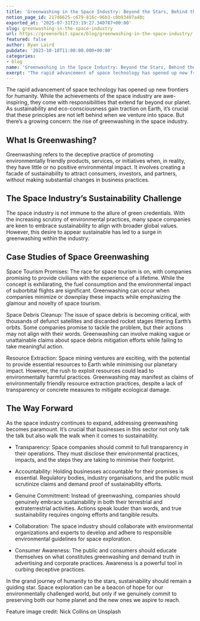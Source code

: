 ```yaml
---
title: 'Greenwashing in the Space Industry: Beyond the Stars, Behind the Claims'
notion_page_id: 217d6625-c679-816c-96b3-c0b93497a40c
exported_at: '2025-07-31T23:19:27.340787+00:00'
slug: greenwashing-in-the-space-industry
url: https://greenorbit.space/blog/greenwashing-in-the-space-industry/
featured: false
author: Ryan Laird
pubdate: '2023-10-18T11:00:00.000+00:00'
categories:
- blog
name: 'Greenwashing in the Space Industry: Beyond the Stars, Behind the Claims'
exerpt: "The rapid advancement of space technology has opened up new frontiers for humanity, igniting dreams of exploring distant galaxies and harnessing the boundless resources of the cosmos. While the achievements of the space industry are awe-inspiring, they come with responsibilities that extend far beyond our planet. As sustainability and eco-consciousness gain traction on Earth, it’s crucial that these principles are not left behind when we venture into space. But there’s a growing concern: the rise of greenwashing in the space industry."
---
```


The rapid advancement of space technology has opened up new frontiers for humanity. While the achievements of the space industry are awe-inspiring, they come with responsibilities that extend far beyond our planet. As sustainability and eco-consciousness gain traction on Earth, it’s crucial that these principles are not left behind when we venture into space. But there’s a growing concern: the rise of greenwashing in the space industry.

## What Is Greenwashing?

Greenwashing refers to the deceptive practice of promoting environmentally friendly products, services, or initiatives when, in reality, they have little or no positive environmental impact. It involves creating a facade of sustainability to attract consumers, investors, and partners, without making substantial changes in business practices.

## The Space Industry’s Sustainability Challenge

The space industry is not immune to the allure of green credentials. With the increasing scrutiny of environmental practices, many space companies are keen to embrace sustainability to align with broader global values. However, this desire to appear sustainable has led to a surge in greenwashing within the industry.

## Case Studies of Space Greenwashing

Space Tourism Promises: The race for space tourism is on, with companies promising to provide civilians with the experience of a lifetime. While the concept is exhilarating, the fuel consumption and the environmental impact of suborbital flights are significant. Greenwashing can occur when companies minimize or downplay these impacts while emphasizing the glamour and novelty of space tourism.

Space Debris Cleanup: The issue of space debris is becoming critical, with thousands of defunct satellites and discarded rocket stages littering Earth’s orbits. Some companies promise to tackle the problem, but their actions may not align with their words. Greenwashing can involve making vague or unattainable claims about space debris mitigation efforts while failing to take meaningful action.

Resource Extraction: Space mining ventures are exciting, with the potential to provide essential resources to Earth while minimising our planetary impact. However, the rush to exploit resources could lead to environmentally harmful practices. Greenwashing may manifest as claims of environmentally friendly resource extraction practices, despite a lack of transparency or concrete measures to mitigate ecological damage.

## The Way Forward

As the space industry continues to expand, addressing greenwashing becomes paramount. It’s crucial that businesses in this sector not only talk the talk but also walk the walk when it comes to sustainability.

- Transparency: Space companies should commit to full transparency in their operations. They must disclose their environmental practices, impacts, and the steps they are taking to minimise their footprint.

- Accountability: Holding businesses accountable for their promises is essential. Regulatory bodies, industry organisations, and the public must scrutinize claims and demand proof of sustainability efforts.

- Genuine Commitment: Instead of greenwashing, companies should genuinely embrace sustainability in both their terrestrial and extraterrestrial activities. Actions speak louder than words, and true sustainability requires ongoing efforts and tangible results.

- Collaboration: The space industry should collaborate with environmental organizations and experts to develop and adhere to responsible environmental guidelines for space exploration.

- Consumer Awareness: The public and consumers should educate themselves on what constitutes greenwashing and demand truth in advertising and corporate practices. Awareness is a powerful tool in curbing deceptive practices.

In the grand journey of humanity to the stars, sustainability should remain a guiding star. Space exploration can be a beacon of hope for our environmentally challenged world, but only if we genuinely commit to preserving both our home planet and the new ones we aspire to reach.

Feature image credit: Nick Collins on Unsplash